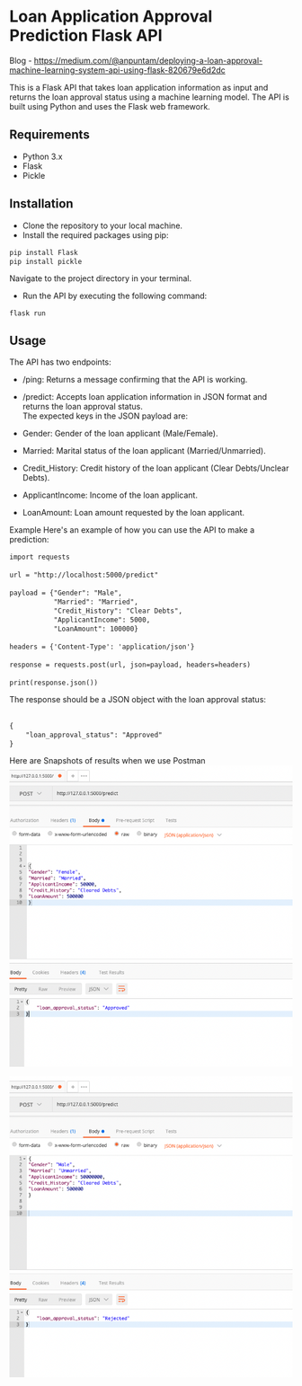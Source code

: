 # Loan Application Approval Prediction Flask API

Blog - https://medium.com/@anpuntam/deploying-a-loan-approval-machine-learning-system-api-using-flask-820679e6d2dc

This is a Flask API that takes loan application information as input and returns the loan approval status using a machine learning model. The API is built using Python and uses the Flask web framework.

## Requirements
- Python 3.x
- Flask
- Pickle

## Installation
- Clone the repository to your local machine.
- Install the required packages using pip:

```
pip install Flask
pip install pickle

```
Navigate to the project directory in your terminal.
- Run the API by executing the following command:
 ```
 flask run
```
## Usage
The API has two endpoints:

- /ping: Returns a message confirming that the API is working.
- /predict: Accepts loan application information in JSON format and returns the loan approval status.  
The expected keys in the JSON payload are:

- Gender: Gender of the loan applicant (Male/Female).
- Married: Marital status of the loan applicant (Married/Unmarried).
- Credit_History: Credit history of the loan applicant (Clear Debts/Unclear Debts).
- ApplicantIncome: Income of the loan applicant.
- LoanAmount: Loan amount requested by the loan applicant.

Example
Here's an example of how you can use the API to make a prediction:

```
import requests

url = "http://localhost:5000/predict"

payload = {"Gender": "Male",
           "Married": "Married",
           "Credit_History": "Clear Debts",
           "ApplicantIncome": 5000,
           "LoanAmount": 100000}

headers = {'Content-Type': 'application/json'}

response = requests.post(url, json=payload, headers=headers)

print(response.json())
```

The response should be a JSON object with the loan approval status:

```

{
    "loan_approval_status": "Approved"
}
```


Here are Snapshots of results when we use Postman
![alt text](https://github.com/anandpuntambekar/Flask_Application/blob/main/image_approve_loan.png)


![alt text](https://github.com/anandpuntambekar/Flask_Application/blob/main/image_reject_loan.png)

